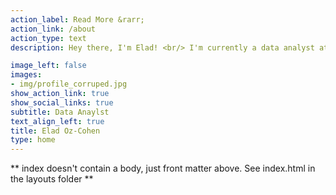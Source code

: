 ```yaml
---
action_label: Read More &rarr;
action_link: /about
action_type: text
description: Hey there, I'm Elad! <br/> I'm currently a data analyst at Matrix Ltd where I use my wizardry in Pyhton and BI tools to sprinkle some analytical magic and optimize organizational behavior. In my free time, you'll catch me fueling my coding spells with coffee (totally not an addict), hitting CrossFit, hanging with my crew, and acquiring new analytical skills. <br/> <br/> Here, I'll share fun and useful nuggets on data analytics, coding, and science. Let's dive into the data together!

image_left: false
images:
- img/profile_corruped.jpg 
show_action_link: true
show_social_links: true
subtitle: Data Anaylst 
text_align_left: true
title: Elad Oz-Cohen
type: home
---
```


\*\* index doesn't contain a body, just front matter above. See index.html in the layouts folder \*\*
